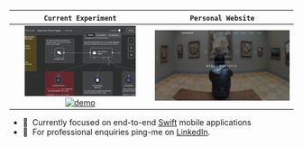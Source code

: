 | `Current Experiment` | `Personal Website` |
|:-:|:-:|
| <div><a href="https://github.com/ricdev/"><img height="125" alt="demo" src="https://github.com/ricdev/ricdev/blob/main/assets/ai-automation.png?raw=true"/></a><a href="https://github.com/ricdev/"><img height="125" alt="demo" src="https://github.com/ricdev/tab-menu/blob/master/demo/public/images/fullscreen.gif?raw=true"/></a></div> | <div><a href="https://ricmonteverde.info"><img height="125" alt="demo" src="https://github.com/ricdev/ricdev/blob/main/assets/ricmonteverde0info.png?raw=true"/></a></div> |

- 📱&nbsp; Currently focused on end-to-end [Swift](https://linkedin.com/in/ricmonteverde) mobile applications
- 💬&nbsp; For professional enquiries ping-me on [LinkedIn](https://linkedin.com/in/ricmonteverde).
